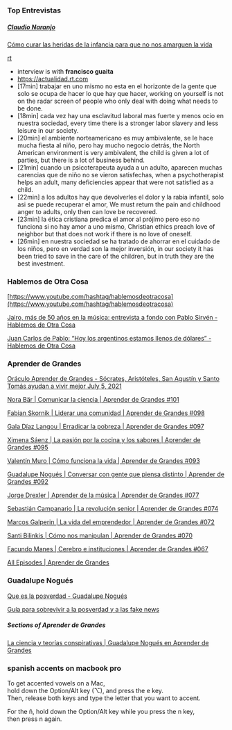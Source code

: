 
### Top Entrevistas

##### [Claudio Naranjo](https://en.wikipedia.org/wiki/Claudio_Naranjo)

[Cómo curar las heridas de la infancia para que no nos amarguen la vida](https://www.youtube.com/watch?v=i3j8NquR-ig)

[rt](https://actualidad.rt.com)

* interview is with **francisco guaita**
* https://actualidad.rt.com
* [17min] trabajar en uno mismo no esta en el horizonte de la gente que solo se ocupa de hacer lo que hay que hacer, working on yourself is not on the radar screen of people who only deal with doing what needs to be done.
* [18min] cada vez hay una esclavitud laboral mas fuerte y menos ocio en nuestra sociedad,  every time there is a stronger labor slavery and less leisure in our society.
* [20min] el ambiente norteamericano es muy ambivalente, se le hace mucha fiesta al niño, pero hay mucho negocio detrás, the North American environment is very ambivalent, the child is given a lot of parties, but there is a lot of business behind.
* [21min] cuando un psicoterapeuta ayuda a un adulto, aparecen muchas carencias que de niño no se vieron satisfechas, when a psychotherapist helps an adult, many deficiencies appear that were not satisfied as a child.
* [22min] a los adultos hay que devolverles el dolor y la rabia infantil, solo asi se puede recuperar el amor, We must return the pain and childhood anger to adults, only then can love be recovered.
* [23min] la ética cristiana predica el amor al prójimo pero eso no funciona si no hay amor a uno mismo, Christian ethics preach love of neighbor but that does not work if there is no love of oneself.
* [26min] en nuestra sociedad se ha tratado de ahorrar en el cuidado de los niños, pero en verdad son la mejor inversión, in our society it has been tried to save in the care of the children, but in truth they are the best investment.

### Hablemos de Otra Cosa

[https://www.youtube.com/hashtag/hablemosdeotracosa](https://www.youtube.com/hashtag/hablemosdeotracosa)

[Jairo, más de 50 años en la música: entrevista a fondo con Pablo Sirvén - Hablemos de Otra Cosa](https://www.youtube.com/watch?v=6bVBSH2v29A)

[Juan Carlos de Pablo: “Hoy los argentinos estamos llenos de dólares” - Hablemos de Otra Cosa](https://www.youtube.com/watch?v=dQA_9XQiP_Q)

### Aprender de Grandes

[Oráculo Aprender de Grandes - Sócrates, Aristóteles, San Agustín y Santo Tomás ayudan a vivir mejor July 5, 2021](https://www.youtube.com/watch?v=UX4q08WCrDQ)

[Nora Bär | Comunicar la ciencia | Aprender de Grandes #101](https://www.youtube.com/watch?v=xPzHWWVxRz8)

[Fabian Skornik | Liderar una comunidad | Aprender de Grandes #098](https://www.youtube.com/watch?v=2Yjv_FLFleg)

[Gala Díaz Langou | Erradicar la pobreza | Aprender de Grandes #097](https://www.youtube.com/watch?v=139aTKYTKNY)

[Ximena Sáenz | La pasión por la cocina y los sabores | Aprender de Grandes #095](https://www.youtube.com/watch?v=meD--YrP5nI)

[Valentín Muro | Cómo funciona la vida | Aprender de Grandes #093](https://www.youtube.com/watch?v=GA_H8cQcDIY)

[Guadalupe Nogués | Conversar con gente que piensa distinto | Aprender de Grandes #092](https://www.youtube.com/watch?v=Lo4zaUNNRwk)

[Jorge Drexler | Aprender de la música | Aprender de Grandes #077](https://www.youtube.com/watch?v=09SvI-7N2DA)

[Sebastián Campanario | La revolución senior | Aprender de Grandes #074](https://www.youtube.com/watch?v=KjjrM3qn69o)

[Marcos Galperin | La vida del emprendedor | Aprender de Grandes #072](https://www.youtube.com/watch?v=EuSM3LscaWI)

[Santi Bilinkis | Cómo nos manipulan | Aprender de Grandes #070](https://www.youtube.com/watch?v=_89m6UMZsXo)

[Facundo Manes | Cerebro e instituciones | Aprender de Grandes #067](https://www.youtube.com/watch?v=T_sUEZYYDFE)

[All Episodes | Aprender de Grandes](https://www.youtube.com/watch?v=xPzHWWVxRz8&list=PLmNThgmPIjVBjMyO5CxjQHUT6yXSX3ozV)

### Guadalupe Nogués

[Que es la posverdad - Guadalupe Nogués](https://www.youtube.com/watch?v=3yX8vmFtvhg)

[Guía para sobrevivir a la posverdad y a las fake news](https://www.youtube.com/watch?v=9Yy_u72YwPs)

##### Sections of Aprender de Grandes

[La ciencia y teorías conspirativas | Guadalupe Nogués en Aprender de Grandes](https://www.youtube.com/watch?v=-h3qILg4W4M)


### spanish accents on macbook pro

To get accented vowels on a Mac,   
hold down the Option/Alt key (⌥), and press the e key.    
Then, release both keys and type the letter that you want to accent.

For the ñ, hold down the Option/Alt key while you press the n key,    
then press n again.
